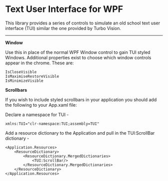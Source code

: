 # Text User Interface for WPF #

This library provides a series of controls to simulate an old school text user interface (TUI) similar the one provided by Turbo Vision.

-------

**Window**

Use this in place of the normal WPF Window control to gain TUI styled Windows. Additional properties exist to choose which window controls appear in the chrome.  These are:

    IsCloseVisible
    IsMaximiseRestoreVisible
    IsMinimizeVisible

**Scrollbars**

If you wish to include styled scrollbars in your application you should add the following to your App.xaml file:

Declare a namespace for TUI -

    xmlns:TUI="clr-namespace:TUI;assembly=TUI"

Add a resource dictionary to the Application and pull in the TUI:ScrollBar dictionary -

    <Application.Resources>
        <ResourceDictionary>
            <ResourceDictionary.MergedDictionaries>
                <TUI:ScrollBar/>
            </ResourceDictionary.MergedDictionaries>
        </ResourceDictionary>
    </Application.Resources>

 
